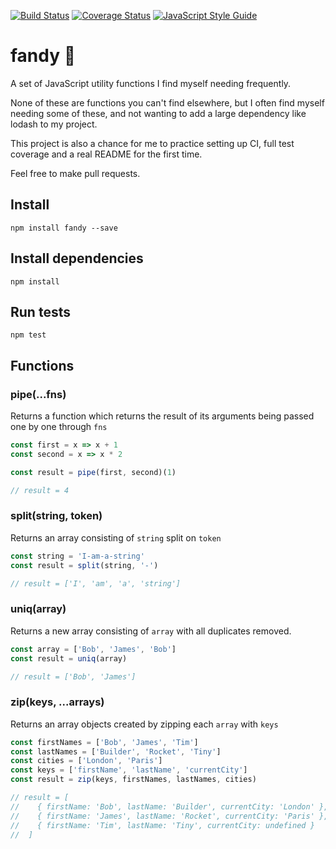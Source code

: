 [![Build Status](https://travis-ci.org/kvillaniholland/fandy.svg?branch=master)](https://travis-ci.org/kvillaniholland/fandy)
[![Coverage Status](https://coveralls.io/repos/github/kvillaniholland/fandy/badge.svg?branch=master)](https://coveralls.io/github/kvillaniholland/fandy?branch=master)
[![JavaScript Style Guide](https://img.shields.io/badge/code_style-standard-brightgreen.svg)](https://standardjs.com)

# fandy 👋
A set of JavaScript utility functions I find myself needing frequently.

None of these are functions you can't find elsewhere, but I often find myself needing some of these, and not wanting to add a large dependency like lodash to my project.

This project is also a chance for me to practice setting up CI, full test coverage and a real README for the first time.

Feel free to make pull requests.

## Install
`npm install fandy --save`


## Install dependencies
`npm install`


## Run tests
`npm test`


## Functions
### pipe(...fns)
Returns a function which returns the result of its arguments being passed one by one through `fns`
```js
const first = x => x + 1
const second = x => x * 2

const result = pipe(first, second)(1)

// result = 4
```

### split(string, token)
Returns an array consisting of `string` split on `token`
```js
const string = 'I-am-a-string'
const result = split(string, '-')

// result = ['I', 'am', 'a', 'string']
```

### uniq(array)
Returns a new array consisting of `array` with all duplicates removed.
```js
const array = ['Bob', 'James', 'Bob']
const result = uniq(array)

// result = ['Bob', 'James']
```

### zip(keys, ...arrays)
Returns an array objects created by zipping each `array` with `keys`
```js
const firstNames = ['Bob', 'James', 'Tim']
const lastNames = ['Builder', 'Rocket', 'Tiny']
const cities = ['London', 'Paris']
const keys = ['firstName', 'lastName', 'currentCity']
const result = zip(keys, firstNames, lastNames, cities)

// result = [
//    { firstName: 'Bob', lastName: 'Builder', currentCity: 'London' },
//    { firstName: 'James', lastName: 'Rocket', currentCity: 'Paris' },
//    { firstName: 'Tim', lastName: 'Tiny', currentCity: undefined }
//  ]
```
